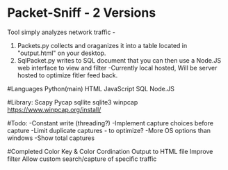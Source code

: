 # Packet-Sniff - 2 Versions
Tool simply analyzes network traffic -
1. Packets.py collects and oraganizes it into a table located in "output.html" on your desktop.
2. SqlPacket.py writes to SQL document that you can then use a Node.JS web interface to view and filter
-Currently local hosted, Will be server hosted to optimize fitler feed back.

#Languages
Python(main)
HTML
JavaScript
SQL
Node.JS


#Library:
Scapy
Pycap
sqllite
sqlite3
winpcap https://www.winpcap.org/install/


#Todo:
-Constant write (threading?)
-Implement capture choices before capture
-Limit duplicate captures - to optimize?
-More OS options than windows
-Show total captures

#Completed
Color Key & Color Cordination
Output to HTML file
Improve filter
Allow custom search/capture of specific traffic
